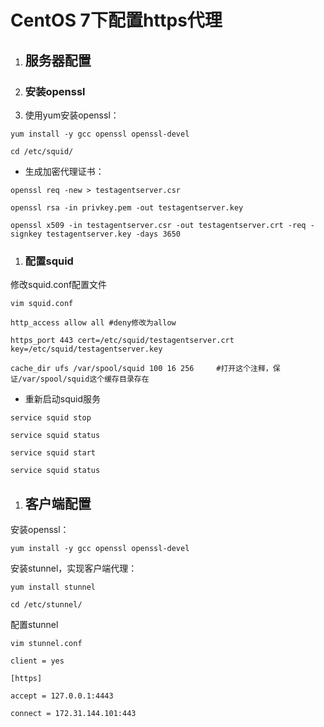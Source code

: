 # CentOS 7下配置https代理

1. ## 服务器配置
2. ### 安装openssl
3. 使用yum安装openssl：

`yum install -y gcc openssl openssl-devel`

`cd /etc/squid/`

* 生成加密代理证书：

`openssl req -new > testagentserver.csr`

`openssl rsa -in privkey.pem -out testagentserver.key`

`openssl x509 -in testagentserver.csr -out testagentserver.crt -req -signkey testagentserver.key -days 3650`

1. ### 配置squid

修改squid.conf配置文件

`vim squid.conf`

`http_access allow all #deny修改为allow`

`https_port 443 cert=/etc/squid/testagentserver.crt key=/etc/squid/testagentserver.key`

`cache_dir ufs /var/spool/squid 100 16 256     #打开这个注释，保证/var/spool/squid这个缓存目录存在`

* 重新启动squid服务

`service squid stop`

`service squid status`

`service squid start`

`service squid status`

1. ## 客户端配置

安装openssl：

`yum install -y gcc openssl openssl-devel`

安装stunnel，实现客户端代理：

`yum install stunnel`

`cd /etc/stunnel/`

配置stunnel

`vim stunnel.conf`

` client = yes `

` [https]`

`accept = 127.0.0.1:4443`

`connect = 172.31.144.101:443`






